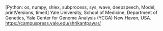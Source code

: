 [Python: os, numpy, shlex, subprocess, sys, wave, deepspeech, Model, printVersions, timeit]
Yale University, School of Medicine, Department of Genetics, Yale Center for Genome Analysis (YCGA) New Haven, USA.
https://campuspress.yale.edu/shrikantpawar/
